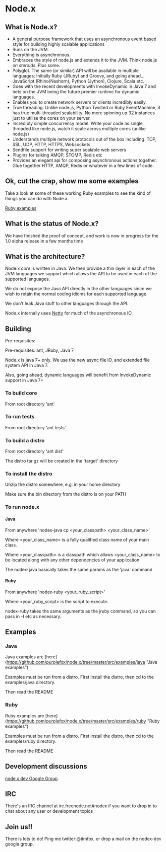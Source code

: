 # Node.x

## What is Node.x?

* A general purpose framework that uses an asynchronous event based style for building highly scalable applications
* Runs on the JVM.
* Everything is asynchronous.
* Embraces the style of node.js and extends it to the JVM. Think node.js *on steroids*. Plus some.
* Polyglot. The same (or similar) API will be available in multiple languages: Initially Ruby (JRuby) and Groovy, and going ahead... JavaScript (Rhino/Nashorn), Python (Jython), Clojure, Scala etc.
* Goes with the recent developments with InvokeDynamic in Java 7 and bets on the JVM being the future premier runtime for dynamic languages.
* Enables you to create network servers or clients incredibly easily.
* True threading. Unlike node.js, Python Twisted or Ruby EventMachine, it has true multi-threaded scalability. No more spinning up 32 instances just to utilise the cores on your server.
* Incredibly simple concurrency model. Write your code as single threaded like node.js, watch it scale across multiple cores (unlike node.js)
* Understands multiple network protocols out of the box including: TCP, SSL, UDP, HTTP, HTTPS, Websockets
* Sendfile support for writing super scalable web servers
* Plugins for talking AMQP, STOMP, Redis etc
* Provides an elegant api for composing asynchronous actions together. Glue together HTTP, AMQP, Redis or whatever in a few lines of code.

## Ok, cut the crap, show me some examples

Take a look at some of these working Ruby examples to see the kind of things you can do with Node.x

[Ruby examples](https://github.com/purplefox/node.x/tree/master/src/examples/ruby "Ruby examples")

## What is the status of Node.x?

We have finished the proof of concept, and work is now in progress for the 1.0 alpha release in a few months time

## What is the architecture?

Node.x *core* is written in Java. We then provide a thin layer in each of the JVM languages we support which allows the API to be used in each of the supported languages.

We do not expose the Java API directly in the other languages since we wish to retain the normal coding idioms for each supported language.

We don't leak Java stuff to other languages through the API.

Node.x internally uses [Netty](https://github.com/netty/netty "Netty") for much of the asynchronous IO.

## Building

Pre-requisites:

Pre-requisites: ant, JRuby, Java 7

Node.x is java 7+ only. We use the new async file IO, and extended file system API in Java 7.

Also, going ahead, dynamic languages will benefit from InvokeDynamic support in Java 7+

### To build core

From root directory 'ant'

### To run tests

From root directory 'ant tests'

### To build a distro

From root directory 'ant dist'

The distro tar.gz will be created in the 'target' directory

### To install the distro

Unzip the distro somewhere, e.g. in your home directory

Make sure the bin directory from the distro is on your PATH

### To run node.x

#### Java

From anywhere 'nodex-java cp <your_classpath> <your_class_name>'

Where <your_class_name> is a fully qualified class name of your main class.

Where <your_classpath> is a classpath which allows <your_class_name> to be located along with any other dependencies of your application

The nodex-java basically takes the same params as the 'java' command

#### Ruby

From anywhere 'nodex-ruby <your_ruby_script>'

Where <your_ruby_script> is the script to execute.

nodex-ruby takes the same arguments as the jruby command, so you can pass in -I etc as necessary.

## Examples

### Java

Java examples are [here] (https://github.com/purplefox/node.x/tree/master/src/examples/java "Java examples")

Examples must be run from a distro. First install the distro, then cd to the examples/java directory.

Then read the README

### Ruby

Ruby examples are [here] (https://github.com/purplefox/node.x/tree/master/src/examples/ruby "Ruby examples")

Examples must be run from a distro. First install the distro, then cd to the examples/ruby directory.

Then read the README

## Development discussions

[node.x dev Google Group](http://groups.google.com/group/nodex-dev "Node.x dev")

## IRC

There's an IRC channel at irc.freenode.net#nodex if you want to drop in to chat about any user or development topics

## Join us!!

There is lots to do! Ping me twitter:@timfox, or drop a mail on the nodex-dev google group.